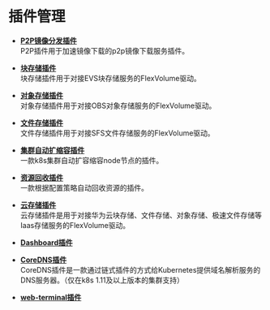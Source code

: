 # 插件管理<a name="cce_01_0064"></a>

-   **[P2P镜像分发插件](P2P镜像分发插件.md)**  
P2P插件用于加速镜像下载的p2p镜像下载服务插件。
-   **[块存储插件](块存储插件.md)**  
块存储插件用于对接EVS块存储服务的FlexVolume驱动。
-   **[对象存储插件](对象存储插件.md)**  
对象存储插件用于对接OBS对象存储服务的FlexVolume驱动。
-   **[文件存储插件](文件存储插件.md)**  
文件存储插件用于对接SFS文件存储服务的FlexVolume驱动。
-   **[集群自动扩缩容插件](集群自动扩缩容插件.md)**  
一款k8s集群自动扩容缩容node节点的插件。
-   **[资源回收插件](资源回收插件.md)**  
一款根据配置策略自动回收资源的插件。
-   **[云存储插件](云存储插件.md)**  
云存储插件是用于对接华为云块存储、文件存储、对象存储、极速文件存储等Iaas存储服务的FlexVolume驱动。
-   **[Dashboard插件](Dashboard插件.md)**  

-   **[CoreDNS插件](CoreDNS插件.md)**  
CoreDNS插件是一款通过链式插件的方式给Kubernetes提供域名解析服务的DNS服务器。（仅在k8s 1.11及以上版本的集群支持）
-   **[web-terminal插件](web-terminal插件.md)**  


